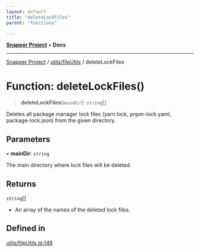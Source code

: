 ```yaml
---
layout: default
title: "deleteLockFiles"
parent: "functions"

---
```

[**Snapper Project**](../../../README.md) • **Docs**

***

[Snapper Project](../../../README.md) / [utils/fileUtils](../README.md) / deleteLockFiles

# Function: deleteLockFiles()

> **deleteLockFiles**(`mainDir`): `string`[]

Deletes all package manager lock files (yarn.lock, pnpm-lock.yaml, package-lock.json)
from the given directory.

## Parameters

• **mainDir**: `string`

The main directory where lock files will be deleted.

## Returns

`string`[]

- An array of the names of the deleted lock files.

## Defined in

[utils/fileUtils.ts:148](https://github.com/asifqatar/Snapper/blob/631887a19a78ac303c1e0435e30d78f6439baa45/utils/fileUtils.ts#L148)

